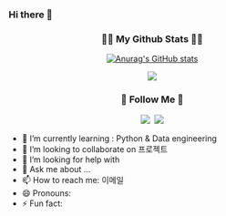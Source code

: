 ### Hi there 👋

<!-- github 통계를 프로필에 표시 -->
<h3 align="center">👩‍💻 My Github Stats 👩‍💻</h3>
<div align="center">

[![Anurag's GitHub stats](https://github-readme-stats.vercel.app/api?username=CheonKangHae&hide_title=true&show_icons=true&include_all_commits=true&disable_animations=true&theme=vue)](https://github.com/anuraghazra/github-readme-stats)
</div>

<!-- hits를 사용해서 github 프로필의 방문자 수를 확인 -->
<p align="center">
  <a href="https://hits.seeyoufarm.com"><img src="https://hits.seeyoufarm.com/api/count/incr/badge.svg?url=https%3A%2F%2Fgithub.com%2Fhyeinisfree&count_bg=%2341B883&title_bg=%23CDC2C2&icon=github.svg&icon_color=%23E7E7E7&title=hits&edge_flat=false"/></a>
</p>

<!-- 다양한 배지들을 통해 프로필을 다채롭게 꾸미기 -->
<h3 align="center">🌈 Follow Me 🌈</h3>
<p align="center">
  <a href="https://www.instagram.com/riv3rsun/"><img src="https://img.shields.io/badge/Instagram-E4405F?style=flat-square&logo=Instagram&logoColor=white&link=https://www.instagram.com/riv3rsun/"/></a>&nbsp
  <a href="mailto:tim605@naver.com"><img src="https://img.shields.io/badge/Naver-03C75A?style=flat&logo=Naver&logoColor=white&link=tim605@naver.com"/></a>
</p>

- 🌱 I’m currently learning : Python & Data engineering
- 👯 I’m looking to collaborate on 프로젝트
- 🤔 I’m looking for help with 
- 💬 Ask me about ...
- 📫 How to reach me: 이메일
- 😄 Pronouns: 
- ⚡ Fun fact:
